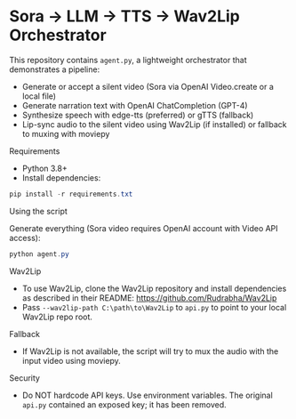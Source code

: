 # Sora -> LLM -> TTS -> Wav2Lip Orchestrator

This repository contains `agent.py`, a lightweight orchestrator that demonstrates a pipeline:

- Generate or accept a silent video (Sora via OpenAI Video.create or a local file)
- Generate narration text with OpenAI ChatCompletion (GPT-4)
- Synthesize speech with edge-tts (preferred) or gTTS (fallback)
- Lip-sync audio to the silent video using Wav2Lip (if installed) or fallback to muxing with moviepy

Requirements
 - Python 3.8+
 - Install dependencies:

```powershell
pip install -r requirements.txt
```

Using the script

Generate everything (Sora video requires OpenAI account with Video API access):

```powershell
python agent.py
```

Wav2Lip
- To use Wav2Lip, clone the Wav2Lip repository and install dependencies as described in their README: https://github.com/Rudrabha/Wav2Lip
- Pass `--wav2lip-path C:\path\to\Wav2Lip` to `api.py` to point to your local Wav2Lip repo root.

Fallback
- If Wav2Lip is not available, the script will try to mux the audio with the input video using moviepy.

Security
- Do NOT hardcode API keys. Use environment variables. The original `api.py` contained an exposed key; it has been removed.
